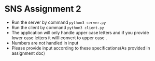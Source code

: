 # SNS Assignment 2

 - Run the server by command `python3 server.py`
 - Run the client by command `python3 client.py`
 - The application will only handle upper case letters and if you provide lower case letters it willl convert to upper case .
 - Numbers are not handled in input 
 - Please provide input according to these specifications(As provided in assignment doc)